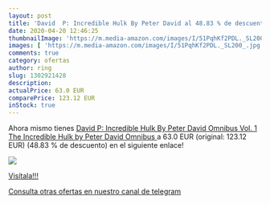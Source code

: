 ```yaml
---
layout: post
title: 'David  P: Incredible Hulk By Peter David al 48.83 % de descuento'
date: 2020-04-20 12:46:25
thumbnailImage: 'https://m.media-amazon.com/images/I/51PqhKf2PDL._SL200_.jpg'
images: [ 'https://m.media-amazon.com/images/I/51PqhKf2PDL._SL200_.jpg' ]
comments: true
category: ofertas
author: ring
slug: 1302921428
description:
actualPrice: 63.0 EUR
comparePrice: 123.12 EUR
inStock: true
---
```


Ahora mismo tienes [David  P: Incredible Hulk By Peter David Omnibus Vol. 1  The Incredible Hulk by Peter David Omnibus ](https://www.amazon.es/dp/1302921428/?tag=redken-21) a 63.0 EUR (original: 123.12 EUR) (48.83 %  de descuento) en el siguiente enlace!

[![](https://m.media-amazon.com/images/I/51PqhKf2PDL._SL200_.jpg)](https://www.amazon.es/dp/1302921428/?tag=redken-21)

[Visítala!!!](https://www.amazon.es/dp/1302921428/?tag=redken-21)

[Consulta otras ofertas en nuestro canal de telegram](https://t.me/s/ofertas25)
